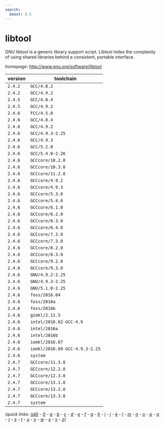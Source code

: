 ```yaml
---
search:
  boost: 0.5
---
```

# libtool

GNU libtool is a generic library support script. Libtool hides the complexity of using shared libraries behind a consistent, portable interface.

*homepage*: <http://www.gnu.org/software/libtool>

version | toolchain
--------|----------
``2.4.2`` | ``GCC/4.8.2``
``2.4.2`` | ``GCC/4.9.2``
``2.4.5`` | ``GCC/4.8.4``
``2.4.5`` | ``GCC/4.9.2``
``2.4.6`` | ``FCC/4.5.0``
``2.4.6`` | ``GCC/4.8.4``
``2.4.6`` | ``GCC/4.9.2``
``2.4.6`` | ``GCC/4.9.3-2.25``
``2.4.6`` | ``GCC/4.9.3``
``2.4.6`` | ``GCC/5.2.0``
``2.4.6`` | ``GCC/5.4.0-2.26``
``2.4.6`` | ``GCCcore/10.2.0``
``2.4.6`` | ``GCCcore/10.3.0``
``2.4.6`` | ``GCCcore/11.2.0``
``2.4.6`` | ``GCCcore/4.9.2``
``2.4.6`` | ``GCCcore/4.9.3``
``2.4.6`` | ``GCCcore/5.3.0``
``2.4.6`` | ``GCCcore/5.4.0``
``2.4.6`` | ``GCCcore/6.1.0``
``2.4.6`` | ``GCCcore/6.2.0``
``2.4.6`` | ``GCCcore/6.3.0``
``2.4.6`` | ``GCCcore/6.4.0``
``2.4.6`` | ``GCCcore/7.2.0``
``2.4.6`` | ``GCCcore/7.3.0``
``2.4.6`` | ``GCCcore/8.2.0``
``2.4.6`` | ``GCCcore/8.3.0``
``2.4.6`` | ``GCCcore/9.2.0``
``2.4.6`` | ``GCCcore/9.3.0``
``2.4.6`` | ``GNU/4.9.2-2.25``
``2.4.6`` | ``GNU/4.9.3-2.25``
``2.4.6`` | ``GNU/5.1.0-2.25``
``2.4.6`` | ``foss/2016.04``
``2.4.6`` | ``foss/2016a``
``2.4.6`` | ``foss/2016b``
``2.4.6`` | ``gimkl/2.11.5``
``2.4.6`` | ``intel/2016.02-GCC-4.9``
``2.4.6`` | ``intel/2016a``
``2.4.6`` | ``intel/2016b``
``2.4.6`` | ``iomkl/2016.07``
``2.4.6`` | ``iomkl/2016.09-GCC-4.9.3-2.25``
``2.4.6`` | ``system``
``2.4.7`` | ``GCCcore/11.3.0``
``2.4.7`` | ``GCCcore/12.2.0``
``2.4.7`` | ``GCCcore/12.3.0``
``2.4.7`` | ``GCCcore/13.1.0``
``2.4.7`` | ``GCCcore/13.2.0``
``2.4.7`` | ``GCCcore/13.3.0``
``2.4.7`` | ``system``


*(quick links: [(all)](../index.md) - [0](../0/index.md) - [a](../a/index.md) - [b](../b/index.md) - [c](../c/index.md) - [d](../d/index.md) - [e](../e/index.md) - [f](../f/index.md) - [g](../g/index.md) - [h](../h/index.md) - [i](../i/index.md) - [j](../j/index.md) - [k](../k/index.md) - [l](../l/index.md) - [m](../m/index.md) - [n](../n/index.md) - [o](../o/index.md) - [p](../p/index.md) - [q](../q/index.md) - [r](../r/index.md) - [s](../s/index.md) - [t](../t/index.md) - [u](../u/index.md) - [v](../v/index.md) - [w](../w/index.md) - [x](../x/index.md) - [y](../y/index.md) - [z](../z/index.md))*

